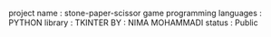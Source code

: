 project name : stone-paper-scissor game
programming languages : PYTHON
library : TKINTER
BY : NIMA MOHAMMADI
status : Public

